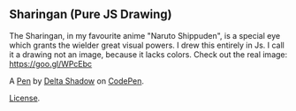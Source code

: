 Sharingan (Pure JS Drawing)
---------------------------
The Sharingan, in my favourite anime "Naruto Shippuden", is a special eye which grants the wielder great visual powers. I drew this entirely in Js. I call it a drawing not an image, because it lacks colors. Check out the real image: https://goo.gl/WPcEbc

A [Pen](https://codepen.io/Delta-Shadow/pen/gGMGmx) by [Delta Shadow](https://codepen.io/Delta-Shadow) on [CodePen](https://codepen.io).

[License](https://codepen.io/Delta-Shadow/pen/gGMGmx/license).